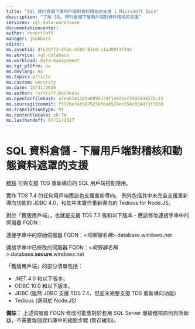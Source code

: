 ```yaml
---
title: "SQL 資料倉儲下層用戶端對資料稽核的支援 | Microsoft Docs"
description: "了解 SQL 資料倉儲下層用戶端對資料稽核的支援"
services: sql-data-warehouse
documentationcenter: 
author: ronortloff
manager: jhubbard
editor: 
ms.assetid: dfe29ff3-dfeb-4309-83c0-c1a300f4f44e
ms.service: sql-database
ms.workload: data-management
ms.tgt_pltfrm: na
ms.devlang: na
ms.topic: article
ms.custom: security
ms.date: 10/31/2016
ms.author: rortloff;barbkess
ms.openlocfilehash: a7ea6141285a0098339f1e071af2592dd4535c12
ms.sourcegitcommit: f537befafb079256fba0529ee554c034d73f36b0
ms.translationtype: MT
ms.contentlocale: zh-TW
ms.lasthandoff: 07/11/2017
---
```

# <a name="sql-data-warehouse----downlevel-clients-support-for-auditing-and-dynamic-data-masking"></a>SQL 資料倉儲 -  下層用戶端對稽核和動態資料遮罩的支援
[稽核](sql-data-warehouse-auditing-overview.md) 可與支援 TDS 重新導向的 SQL 用戶端搭配使用。

實作 TDS 7.4 的任何用戶端應該也支援重新導向。 例外包括其中未完全支援重新導向功能的 JDBC 4.0，和其中未實作重新導向的 Tedious for Node.JS。

對於「舊版用戶端」，也就是支援 TDS 7.3 版和以下版本 - 應該修改連接字串中的伺服器 FQDN：

連接字串中的原始伺服器 FQDN：<*伺服器名稱*>.database.windows.net

連接字串中已修改的伺服器 FQDN：<*伺服器名稱*>.database.**secure**.windows.net

「舊版用戶端」的部分清單包括：

* .NET 4.0 和以下版本，
* ODBC 10.0 和以下版本。
* JDBC (雖然 JDBC 支援 TDS 7.4，但並未完整支援 TDS 重新導向功能)
* Tedious (適用於 Node.JS)

**備註：** 上述伺服器 FDQN 修改可能會對於套用 SQL Server 層級稽核原則有所助益，不需要每個資料庫中的組態步驟 (暫存緩和)。     

